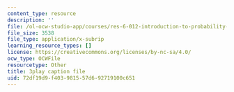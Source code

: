 ```yaml
---
content_type: resource
description: ''
file: /ol-ocw-studio-app/courses/res-6-012-introduction-to-probability-spring-2018/72df19d9f403981557d692719100c651_7B3cDe39lwY.srt
file_size: 3538
file_type: application/x-subrip
learning_resource_types: []
license: https://creativecommons.org/licenses/by-nc-sa/4.0/
ocw_type: OCWFile
resourcetype: Other
title: 3play caption file
uid: 72df19d9-f403-9815-57d6-92719100c651
---
```

